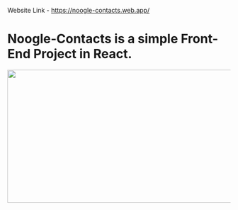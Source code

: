 Website Link - https://noogle-contacts.web.app/

# Noogle-Contacts is a simple Front-End Project in React.


<img src="" style="width:800px;height:300px;">

